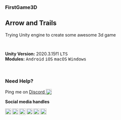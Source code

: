 ### FirstGame3D
## Arrow and Trails
Trying Unity engine to create some awesome 3d game

<br>
<p>
  <b>Unity Version:</b> 2020.3.15f1 <tt>LTS</tt><br>
  <b>Modules:</b> <tt>Android</tt> <tt>iOS</tt> <tt>macOS</tt> <tt>Windows</tt>
</p>

<!--- Need Help? --->
<br>
<h3>Need Help?</h3>
Ping me on <a href="https://discord.gg/GT8VtaE">Discord <sub><img width="19px" alt="PeakMaster's Server" src="https://img.icons8.com/color/48/000000/discord-logo.png" /></sub></a>

<!--- Socials --->
<b>Social media handles</b>

<p>
<!--- Gmail --->
<a href="mailto:sgupta.5545@gmail.com">
  <img align="left" width="20px" alt="Shival's Gmail" src="https://img.icons8.com/color/48/000000/gmail-new.png" />
</a>

<!--- WhatsApp --->
<a href="https://wa.me/917091041542">
  <img align="left" width="20px" alt="Shival's Whatsapp" src="https://img.icons8.com/color/48/000000/whatsapp.png" />
</a>

<!--- Instagram --->
<a href="https://www.instagram.com/shival_gupta">
  <img align="left" width="21px" alt="Shival's Instagram" src="https://img.icons8.com/fluent/48/000000/instagram-new.png" />
</a>

<!--- Discord --->
<a href="https://discord.gg/GT8VtaE">
  <img align="left" width="19px" alt="PeakMaster's Server" src="https://img.icons8.com/color/48/000000/discord-logo.png" />
</a>

<!--- Likedin --->
<a href="https://www.linkedin.com/in/shival-gupta-949740218">
  <img align="left" width="20px" alt="Shival's LinkdeIN" src="https://img.icons8.com/color/48/000000/linkedin.png" />
</a>

<!--- YouTube --->
<a href="https://www.youtube.com/channel/UCtQzZJeEQY6g4-4hgoi7_Gw">
  <img align="left" width="20px" alt="PeakMaster's YouTube Chanel" src="https://img.icons8.com/color/48/000000/youtube-play.png" />
</a>
</p>
